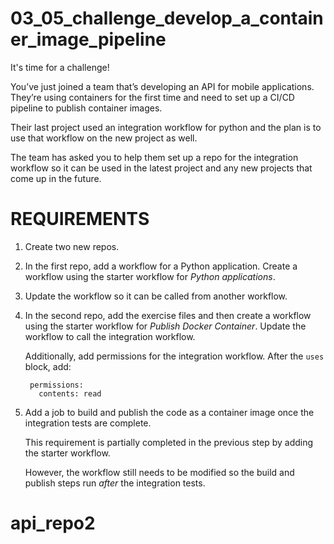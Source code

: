 # 03_05_challenge_develop_a_container_image_pipeline
It's time for a challenge!

You’ve just joined a team that’s developing an API for mobile applications.  They’re using containers for the first time and need to set up a CI/CD pipeline to publish container images.

Their last project used an integration workflow for python and the plan is to use that workflow on the new project as well.

The team has asked you to help them set up a repo for the integration workflow so it can be used in the latest project and any new projects that come up in the future.

# REQUIREMENTS
1. Create two new repos.
1. In the first repo, add a workflow for a Python application.  Create a workflow using the starter workflow for *Python applications*.
1. Update the workflow so it can be called from another workflow.
1. In the second repo, add the exercise files and then create a workflow using the starter workflow for *Publish Docker Container*.  Update the workflow to call the integration workflow.

    Additionally, add permissions for the integration workflow.  After the `uses` block, add:

        permissions:
          contents: read

1. Add a job to build and publish the code as a container image once the integration tests are complete.

    This requirement is partially completed in the previous step by adding the starter workflow.

    However, the workflow still needs to be modified so the build and publish steps run _after_ the integration tests.

# api_repo2
